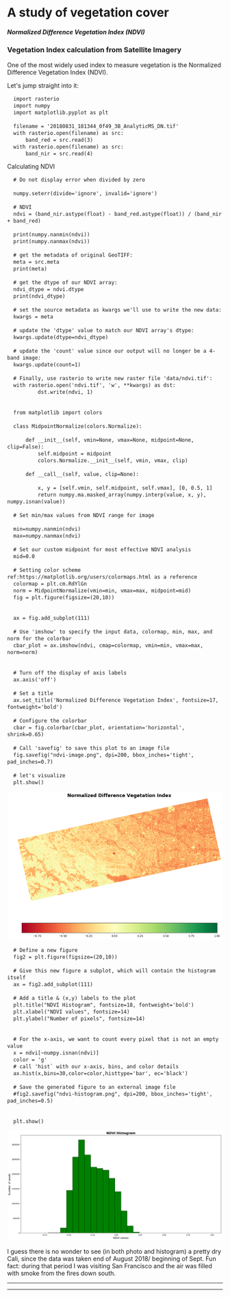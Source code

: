 # A study of vegetation cover 

##### Normalized Difference Vegetation Index (NDVI)

### Vegetation Index calculation from Satellite Imagery 

One of the most widely used index to measure vegetation is the Normalized Difference Vegetation Index (NDVI).

Let's jump straight into it: 

      import rasterio
      import numpy
      import matplotlib.pyplot as plt

      filename = '20180831_181344_0f49_3B_AnalyticMS_DN.tif'
      with rasterio.open(filename) as src:
          band_red = src.read(3)
      with rasterio.open(filename) as src:
          band_nir = src.read(4)

 Calculating NDVI

      # Do not display error when divided by zero 

      numpy.seterr(divide='ignore', invalid='ignore')

      # NDVI 
      ndvi = (band_nir.astype(float) - band_red.astype(float)) / (band_nir + band_red)

      print(numpy.nanmin(ndvi)) 
      print(numpy.nanmax(ndvi))

      # get the metadata of original GeoTIFF:
      meta = src.meta
      print(meta)

      # get the dtype of our NDVI array:
      ndvi_dtype = ndvi.dtype
      print(ndvi_dtype)

      # set the source metadata as kwargs we'll use to write the new data:
      kwargs = meta

      # update the 'dtype' value to match our NDVI array's dtype:
      kwargs.update(dtype=ndvi_dtype)

      # update the 'count' value since our output will no longer be a 4-band image:
      kwargs.update(count=1)

      # Finally, use rasterio to write new raster file 'data/ndvi.tif':
      with rasterio.open('ndvi.tif', 'w', **kwargs) as dst:
              dst.write(ndvi, 1)


      from matplotlib import colors

      class MidpointNormalize(colors.Normalize):

          def __init__(self, vmin=None, vmax=None, midpoint=None, clip=False):
              self.midpoint = midpoint
              colors.Normalize.__init__(self, vmin, vmax, clip)

          def __call__(self, value, clip=None):

              x, y = [self.vmin, self.midpoint, self.vmax], [0, 0.5, 1]
              return numpy.ma.masked_array(numpy.interp(value, x, y), numpy.isnan(value))

      # Set min/max values from NDVI range for image

      min=numpy.nanmin(ndvi)
      max=numpy.nanmax(ndvi)

      # Set our custom midpoint for most effective NDVI analysis
      mid=0.0

      # Setting color scheme ref:https://matplotlib.org/users/colormaps.html as a reference
      colormap = plt.cm.RdYlGn 
      norm = MidpointNormalize(vmin=min, vmax=max, midpoint=mid)
      fig = plt.figure(figsize=(20,10))


      ax = fig.add_subplot(111)

      # Use 'imshow' to specify the input data, colormap, min, max, and norm for the colorbar
      cbar_plot = ax.imshow(ndvi, cmap=colormap, vmin=min, vmax=max, norm=norm)


      # Turn off the display of axis labels 
      ax.axis('off')

      # Set a title 
      ax.set_title('Normalized Difference Vegetation Index', fontsize=17, fontweight='bold')

      # Configure the colorbar
      cbar = fig.colorbar(cbar_plot, orientation='horizontal', shrink=0.65)

      # Call 'savefig' to save this plot to an image file
      fig.savefig("ndvi-image.png", dpi=200, bbox_inches='tight', pad_inches=0.7)

      # let's visualize
      plt.show()

![# Welcome to my adventure](/images/Cali4.png) 

      # Define a new figure
      fig2 = plt.figure(figsize=(20,10))

      # Give this new figure a subplot, which will contain the histogram itself
      ax = fig2.add_subplot(111)

      # Add a title & (x,y) labels to the plot
      plt.title("NDVI Histogram", fontsize=18, fontweight='bold')
      plt.xlabel("NDVI values", fontsize=14)
      plt.ylabel("Number of pixels", fontsize=14)


      # For the x-axis, we want to count every pixel that is not an empty value
      x = ndvi[~numpy.isnan(ndvi)]
      color = 'g'
      # call 'hist` with our x-axis, bins, and color details
      ax.hist(x,bins=30,color=color,histtype='bar', ec='black')

      # Save the generated figure to an external image file
      #fig2.savefig("ndvi-histogram.png", dpi=200, bbox_inches='tight', pad_inches=0.5)


      plt.show()

![# Welcome to my adventure](/images/Cali5.png) 

I guess there is no wonder to see (in both photo and histogram) a pretty dry Cali, since the data was taken end of August 2018/ beginning of Sept. Fun fact: during that period I was visiting San Francisco and the air was filled with smoke from the fires down south. 

-------------------------------------
-------------------------------
